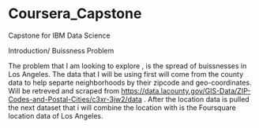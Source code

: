 # Coursera_Capstone
Capstone for IBM Data Science 

Introduction/ Buissness Problem 

The problem that I am looking to explore , is the spread of buissnesses in Los Angeles. The data that I will be using first will come from the county data to help separte neighborhoods by their zipcode and geo-coordinates. Will be retreved and scraped from https://data.lacounty.gov/GIS-Data/ZIP-Codes-and-Postal-Cities/c3xr-3jw2/data . After the location data is pulled the next dataset that i will combine the location with is the Foursquare location data of Los Angeles. 

